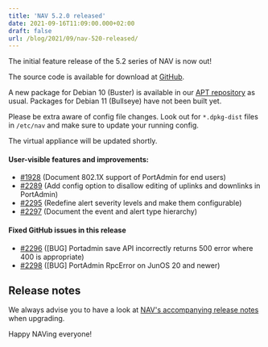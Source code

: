 ```yaml
---
title: 'NAV 5.2.0 released'
date: 2021-09-16T11:09:00.000+02:00
draft: false
url: /blog/2021/09/nav-520-released/
---
```


The initial feature release of the 5.2 series of NAV is now out!

The source code is available for download at [GitHub](https://github.com/UNINETT/nav/releases).

A new package for Debian 10 (Buster) is available in our [APT repository](https://nav.uninett.no/install-instructions/#debian) as usual. Packages for Debian 11 (Bullseye) have not been built yet.

Please be extra aware of config file changes. Look out for `*.dpkg-dist` files in `/etc/nav` and make sure to update your running config.

The virtual appliance will be updated shortly.

#### User-visible features and improvements:

*   [#1928](https://github.com/Uninett/nav/issues/1928) (Document 802.1X support of PortAdmin for end users)
*   [#2289](https://github.com/Uninett/nav/pull/2289) (Add config option to disallow editing of uplinks and downlinks in PortAdmin)
*   [#2295](https://github.com/Uninett/nav/pull/2295) (Redefine alert severity levels and make them configurable)
*   [#2297](https://github.com/Uninett/nav/pull/2297) (Document the event and alert type hierarchy)

#### Fixed GitHub issues in this release

*   [#2296](https://github.com/Uninett/nav/issues/2296) (\[BUG\] Portadmin save API incorrectly returns 500 error where 400 is appropriate)
*   [#2298](https://github.com/Uninett/nav/issues/2298) (\[BUG\] PortAdmin RpcError on JunOS 20 and newer)

Release notes
-------------

We always advise you to have a look at [NAV's accompanying release notes](https://nav.readthedocs.io/en/5.2.x/release-notes.html#nav-5-2) when upgrading.

Happy NAVing everyone!